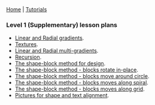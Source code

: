<div class="nav">
  <a href="../../index.html">Home</a> | <a href="../../tutorials-index.html">Tutorials</a>
</div>

### Level 1 (Supplementary) lesson plans 

* [Linear and Radial gradients](linear-radial-gradients.html).
* [Textures](textures.html).
* [Linear and Radial multi-gradients](linear-radial-multigradients.html).
* [Recursion](recursion.html).
* [The shape-block method for design](shape-block-intro.html).
* [The shape-block method - blocks rotate in-place](shape-block-1.html).
* [The shape-block method - blocks move around circle](shape-block-2.html).
* [The shape-block method - blocks moves along spiral](shape-block-3.html).
* [The shape-block method - blocks moves along grid](shape-block-4.html).
* [Pictures for shape and text alignment](pic-shape-align.html).

